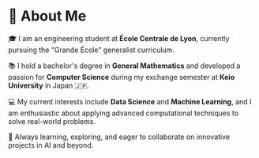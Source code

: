 # 👋 About Me

🎓 I am an engineering student at **École Centrale de Lyon**, currently pursuing the "Grande École" generalist curriculum.

📚 I hold a bachelor's degree in **General Mathematics** and developed a passion for **Computer Science** during my exchange semester at **Keio University** in Japan 🇯🇵.  

💻 My current interests include **Data Science** and **Machine Learning**, and I am enthusiastic about applying advanced computational techniques to solve real-world problems.  

🌱 Always learning, exploring, and eager to collaborate on innovative projects in AI and beyond.  
